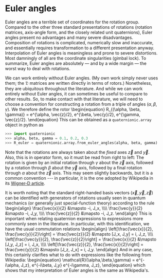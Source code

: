 # Euler angles

Euler angles are a terrible set of coordinates for the rotation group.
Compared to the other three standard presentations of rotations (rotation
matrices, axis-angle form, and the closely related unit quaternions), Euler
angles present no advantages and many severe disadvantages.  Composition of
rotations is complicated, numerically slow and inaccurate, and essentially
requires transformation to a different presentation anyway.  Interpolation of
Euler angles is meaningless and prone to severe distortions.  Most damningly of
all are the coordinate singularities (gimbal lock).  To summarize, Euler angles
are absolutely — and by a wide margin — the worst way to deal with
rotations.

We can work entirely without Euler angles.  (My own work simply never uses
them; the $\mathfrak{D}$ matrices are written directly in terms of rotors.)
Nonetheless, they are ubiquitous throughout the literature.  And while we can
work entirely without Euler angles, it can sometimes be useful to compare to
other results.  So, to make contact with that literature, we will need to
choose a convention for constructing a rotation from a triple of angles
$(\alpha, \beta, \gamma)$.  We therefore define the rotor
\begin{equation}
  R\_{(\alpha, \beta, \gamma)} = e^{\alpha\, \vec{z}/2}\, e^{\beta\,
  \vec{y}/2}\, e^{\gamma\, \vec{z}/2}.
\end{equation}
This can be obtained as a `quaternionic.array` object in python as

```python
>>> import quaternionic
>>> alpha, beta, gamma = 0.1, 0.2, 0.3
>>> R_euler = quaternionic.array.from_euler_angles(alpha, beta, gamma)
```

Note that the rotations are always taken about the *fixed* axes $\vec{z}$ and
$\vec{y}$.  Also, this is in operator form, so it must be read from right to
left: The rotation is given by an initial rotation through $\gamma$ about the
$\vec{z}$ axis, followed by a rotation through $\beta$ about the $\vec{y}$
axis, followed by a final rotation through $\alpha$ about the $\vec{z}$ axis.
This may seem slightly backwards, but it is a common convention --- in
particular, it is the one adopted by Wikipedia in its
[Wigner-D article](https://en.wikipedia.org/wiki/Wigner_D-matrix#Definition_of_the_Wigner_D-matrix).

It is worth noting that the standard right-handed basis vectors $(\vec{x},
\vec{y}, \vec{z})$ can be identified with generators of rotations usually
seen in quantum mechanics (or generally just special-function theory) according
to the rule
\begin{align}
  \frac{\vec{x}}{2} &\mapsto -i\, J\_x, \\\\\\\\
  \frac{\vec{y}}{2} &\mapsto -i\, J\_y, \\\\\\\\
  \frac{\vec{z}}{2} &\mapsto -i\, J\_z.
\end{align}
This is important when relating quaternion expressions to expressions more
commonly seen in the literature.  In particular, with this identification, we
have the usual commutation relations
\begin{align}
  \left[\frac{\vec{x}}{2}, \frac{\vec{y}}{2}\right] = \frac{\vec{z}}{2} &\mapsto [J_x, J_y] = i\, J_z, \\\\\\\\
  \left[\frac{\vec{y}}{2}, \frac{\vec{z}}{2}\right] = \frac{\vec{x}}{2} &\mapsto [J_y, J_z] = i\, J_x, \\\\\\\\
  \left[\frac{\vec{z}}{2}, \frac{\vec{x}}{2}\right] = \frac{\vec{y}}{2} &\mapsto [J_z, J_x] = i\, J_y.
\end{align}
And in any case, this certainly clarifies what to do with expressions like the
following from Wikipedia:
\begin{equation}
  \mathcal{R}(\alpha,\beta,\gamma) = e^{-i\alpha\, J_z}\,
  e^{-i\beta\, J_y} e^{-i\gamma\, J_z},
\end{equation}
which shows that my interpretation of Euler angles is the same as Wikipedia's.
